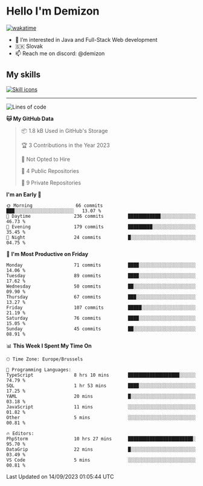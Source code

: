 # Hello I'm Demizon
[![wakatime](https://wakatime.com/badge/user/6ad1949f-d6d7-44f9-9eee-c35e54cc499b.svg)](https://wakatime.com/@6ad1949f-d6d7-44f9-9eee-c35e54cc499b)
- 👀 I’m interested in Java and Full-Stack Web development
- 🇸🇰 Slovak
- 📫 Reach me on discord: @demizon

## My skills
[![Skill icons](https://skillicons.dev/icons?i=java,js,ts,html,css,react,nextjs,tailwind,supabase,py,git,docker,linux,mysql,postgres,mongo&theme=dark)](https://github.com/Demizon3433)

---

<!--START_SECTION:waka-->
![Lines of code](https://img.shields.io/badge/From%20Hello%20World%20I%27ve%20Written-92.6%20thousand%20lines%20of%20code-blue)

**🐱 My GitHub Data** 

> 📦 1.8 kB Used in GitHub's Storage 
 > 
> 🏆 3 Contributions in the Year 2023
 > 
> 🚫 Not Opted to Hire
 > 
> 📜 4 Public Repositories 
 > 
> 🔑 9 Private Repositories 
 > 
**I'm an Early 🐤** 

```text
🌞 Morning                66 commits          ███░░░░░░░░░░░░░░░░░░░░░░   13.07 % 
🌆 Daytime                236 commits         ████████████░░░░░░░░░░░░░   46.73 % 
🌃 Evening                179 commits         █████████░░░░░░░░░░░░░░░░   35.45 % 
🌙 Night                  24 commits          █░░░░░░░░░░░░░░░░░░░░░░░░   04.75 % 
```
📅 **I'm Most Productive on Friday** 

```text
Monday                   71 commits          ████░░░░░░░░░░░░░░░░░░░░░   14.06 % 
Tuesday                  89 commits          ████░░░░░░░░░░░░░░░░░░░░░   17.62 % 
Wednesday                50 commits          ██░░░░░░░░░░░░░░░░░░░░░░░   09.90 % 
Thursday                 67 commits          ███░░░░░░░░░░░░░░░░░░░░░░   13.27 % 
Friday                   107 commits         █████░░░░░░░░░░░░░░░░░░░░   21.19 % 
Saturday                 76 commits          ████░░░░░░░░░░░░░░░░░░░░░   15.05 % 
Sunday                   45 commits          ██░░░░░░░░░░░░░░░░░░░░░░░   08.91 % 
```


📊 **This Week I Spent My Time On** 

```text
🕑︎ Time Zone: Europe/Brussels

💬 Programming Languages: 
TypeScript               8 hrs 10 mins       ███████████████████░░░░░░   74.79 % 
SQL                      1 hr 53 mins        ████░░░░░░░░░░░░░░░░░░░░░   17.25 % 
YAML                     20 mins             █░░░░░░░░░░░░░░░░░░░░░░░░   03.18 % 
JavaScript               11 mins             ░░░░░░░░░░░░░░░░░░░░░░░░░   01.82 % 
Other                    5 mins              ░░░░░░░░░░░░░░░░░░░░░░░░░   00.81 % 

🔥 Editors: 
PhpStorm                 10 hrs 27 mins      ████████████████████████░   95.70 % 
DataGrip                 22 mins             █░░░░░░░░░░░░░░░░░░░░░░░░   03.49 % 
VS Code                  5 mins              ░░░░░░░░░░░░░░░░░░░░░░░░░   00.81 % 
```


 Last Updated on 14/09/2023 01:05:44 UTC
<!--END_SECTION:waka-->
